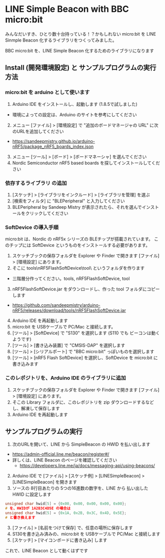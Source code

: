 # LINE Simple Beacon with BBC micro:bit

みんなだいすき、ひとり数十台持っている！？かもしれない micro:bit を LINE Sinmple Beacon 化するライブラリをつくってみました。

BBC micro:bit を、LINE Simple Beacon 化するためのライブラリになります

## Install (開発環境設定) と サンプルプログラムの実行方法

### micro:bit を arduino として使います

1. Arduino IDE をインストールし、起動します (1.8.5で試しました)
  - 環境によっての設定は、Arduino のサイトを参考にしてください
2. メニュー [ファイル] > [環境設定] で "追加のボードマネージャの URL" に次のURLを追加してください
  - https://sandeepmistry.github.io/arduino-nRF5/package_nRF5_boards_index.json
3. メニュー [ツール] > [ボード] > [ボードマネーシャ] を選んでください
4. Nordic Semiconductor nRF5 based boards を探してインストールしてください

### 依存するライブラリ の追加

1. [スケッチ] > [ライブラリをインクルード] > [ライブラリを管理] を選ぶ
2. [検索をフィルタ] に "BLEPeripheral" と入力してください
3. BLEPeripheral by Sandeep Mistry が表示されたら、それを選んでインストールをクリックしてください

### SoftDevice の導入手順

micro:bit は、Nordic の nRF5x シリーズの BLEチップが搭載されています。
このチップには SoftDevice というものをインストールする必要があります。

1. スケッチブックの保存フォルダを Explorer や Finder で開きます [ファイル] > [環境設定] にあります。
2. そこに tools\nRF5FlashSoftDevice\tool\ というフォルダを作ります 
  - 三階層分作ってください。tools, nRF5FlashSoftDevice, tool
3. nRF5FlashSoftDevice.jar をダウンロードし、作った tool フォルダにコピーします
  - https://github.com/sandeepmistry/arduino-nRF5/releases/download/tools/nRF5FlashSoftDevice.jar
4. Arduino IDE を再起動します
5. micro:bit を USBケーブルで PC/Mac と接続します。
6. [ツール] > [SoftDevice] で "S130" を選択します (S110 でも ビーコンは動くようです)
7. [ツール] > [書き込み装置] で "CMSIS-DAP" を選択します
8. [ツール] > [シリアルポート] で "BBC micro:bit" っぽいものを選択します
9. [ツール] > [nRF5 Flash SoftDevice] を選択し、SoftDevice を micro:bit に書き込みます

### このレポジトリを、Arduino IDE のライブラリに追加

1. スケッチブックの保存フォルダを Explorer や Finder で開きます [ファイル] > [環境設定] にあります。
2. そこの Library フォルダに、このレポジトリを zip ダウンロードするなどし、解凍して保存します
3. Arduino IDE を再起動します

## サンプルプログラムの実行

1. 次のURLを開いて、LINE から SimpleBeacon の HWID を払い出します
  - https://admin-official.line.me/beacon/register#/
  - 詳しくは、LINE Beacon のページを確認してください
    - https://developers.line.me/ja/docs/messaging-api/using-beacons/
2. Arduino IDE で [ファイル] > [スケッチ例] > [LINESimpleBeacon] > [LINESimpleBeacon] を開きます
3. ソースの 8行目あたりの 5つの16進数の数字を、LINE から 払い出した HWID に設定します
  ```c++
  unsigned char hwid[5] = {0x00, 0x00, 0x00, 0x00, 0x00};
  # を、HWIDが 1A2B3C4D5E の場合は
  unsigned char hwid[5] = {0x1A, 0x2B, 0x3C, 0x4D, 0x5E};
  # と書き換えます
  ```
3. [ファイル] > [名前をつけて保存] で、任意の場所に保存します
4. S130を書き込み済みの、micro:bit を USBケーブルで PC/Mac と接続します
5. [スケッチ] > [マイコンボードに書き込み] します

これで、LINE Beacon として動くはずです 

